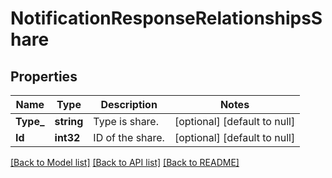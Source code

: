 # NotificationResponseRelationshipsShare

## Properties
Name | Type | Description | Notes
------------ | ------------- | ------------- | -------------
**Type_** | **string** | Type is share.  | [optional] [default to null]
**Id** | **int32** | ID of the share.  | [optional] [default to null]

[[Back to Model list]](../README.md#documentation-for-models) [[Back to API list]](../README.md#documentation-for-api-endpoints) [[Back to README]](../README.md)

